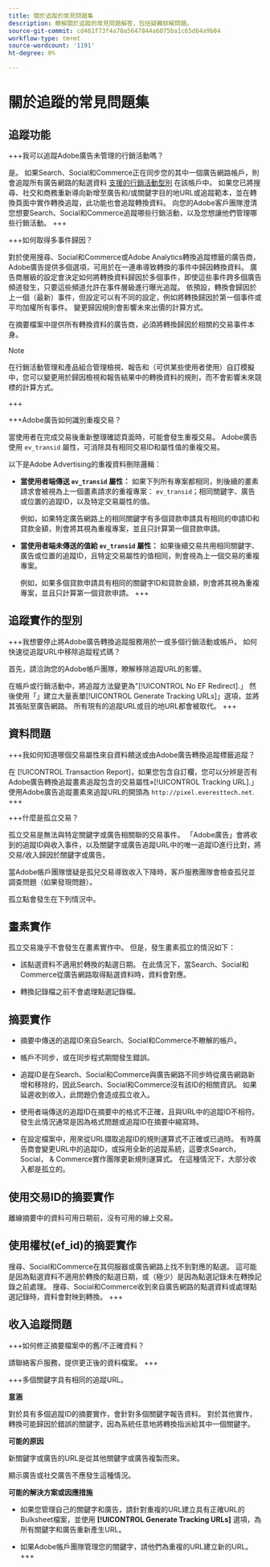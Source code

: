 ```yaml
---
title: 關於追蹤的常見問題集
description: 瞭解關於追蹤的常見問題解答，包括疑難排解問題。
source-git-commit: cd461f73f4a70a5647844a6075ba1c65d64a9b04
workflow-type: tm+mt
source-wordcount: '1191'
ht-degree: 0%

---
```


# 關於追蹤的常見問題集

## 追蹤功能

+++我可以追蹤Adobe廣告未管理的行銷活動嗎？

是。 如果Search、Social和Commerce正在同步您的其中一個廣告網路帳戶，則會追蹤所有廣告網路的點選資料 [支援的行銷活動型別](/help/search-social-commerce/introduction/supported-inventory.md) 在該帳戶中。 如果您已將搜尋、社交和商務重新導向新增至廣告和/或關鍵字目的地URL或追蹤範本，並在轉換頁面中實作轉換追蹤，此功能也會追蹤轉換資料。 向您的Adobe客戶團隊澄清您想要Search、Social和Commerce追蹤哪些行銷活動，以及您想讓他們管理哪些行銷活動。
+++

+++如何取得多事件歸因？

對於使用搜尋、Social和Commerce或Adobe Analytics轉換追蹤標籤的廣告商，Adobe廣告提供多個選項，可用於在一連串導致轉換的事件中歸因轉換資料。 廣告商層級的設定會決定如何將轉換資料歸因於多個事件，即使這些事件跨多個廣告頻道發生，只要這些頻道允許在事件層級進行曝光追蹤。 依預設，轉換會歸因於上一個（最新）事件，但設定可以有不同的設定，例如將轉換歸因於第一個事件或平均加權所有事件。 變更歸因規則會影響未來出價的計算方式。

在摘要檔案中提供所有轉換資料的廣告商，必須將轉換歸因於相關的交易事件本身。

>[!NOTE]
>
>在行銷活動管理和產品組合管理檢視、報告和（可供某些使用者使用）自訂模擬中，您可以變更用於歸因檢視和報告結果中的轉換資料的規則，而不會影響未來競標的計算方式。

+++

+++Adobe廣告如何識別重複交易？

當使用者在完成交易後重新整理確認頁面時，可能會發生重複交易。 Adobe廣告使用 `ev_transid` 屬性，可消除具有相同交易ID和屬性值的重複交易。

以下是Adobe Advertising的重複資料刪除邏輯：

* **當使用者端傳送 `ev_transid` 屬性：** 如果下列所有專案都相同，則後續的畫素請求會被視為上一個畫素請求的重複專案： `ev_transid`；相同關鍵字、廣告或位置的追蹤ID，以及特定交易屬性的值。

   例如，如果特定廣告網路上的相同關鍵字有多個貸款申請具有相同的申請ID和貸款金額，則會將其視為重複專案，並且只計算第一個貸款申請。

* **當使用者端未傳送的值給 `ev_transid` 屬性：** 如果後續交易共用相同關鍵字、廣告或位置的追蹤ID，且特定交易屬性的值相同，則會視為上一個交易的重複專案。

   例如，如果多個貸款申請具有相同的關鍵字ID和貸款金額，則會將其視為重複專案，並且只計算第一個貸款申請。
+++

## 追蹤實作的型別

+++我想要停止將Adobe廣告轉換追蹤服務用於一或多個行銷活動或帳戶。 如何快速從追蹤URL中移除追蹤程式碼？

首先，請洽詢您的Adobe帳戶團隊，瞭解移除追蹤URL的影響。

在帳戶或行銷活動中，將追蹤方法變更為&quot;[!UICONTROL No EF Redirect].」 然後使用「」建立大量表單[!UICONTROL Generate Tracking URLs]」選項，並將其張貼至廣告網路。 所有現有的追蹤URL或目的地URL都會被取代。
+++

## 資料問題

+++我如何知道哪個交易屬性來自資料饋送或由Adobe廣告轉換追蹤標籤追蹤？

在 [!UICONTROL Transaction Report]，如果您包含自訂欄，您可以分辨是否有Adobe廣告轉換追蹤畫素追蹤包含的交易屬性»[!UICONTROL Tracking URL].」 使用Adobe廣告追蹤畫素來追蹤URL的開頭為 `http://pixel.everesttech.net`.
+++

+++什麼是孤立交易？

孤立交易是無法與特定關鍵字或廣告相關聯的交易事件。 「Adobe廣告」會將收到的追蹤ID與收入事件，以及關鍵字或廣告追蹤URL中的唯一追蹤ID進行比對，將交易/收入歸因於關鍵字或廣告。

當Adobe帳戶團隊懷疑是孤兒交易導致收入下降時，客戶服務團隊會檢查孤兒並調查問題（如果發現問題）。

孤立點會發生在下列情況中。

## 畫素實作

孤立交易幾乎不會發生在畫素實作中。 但是，發生畫素孤立的情況如下：

* 該點選資料不適用於轉換的點選日期。 在此情況下，當Search、Social和Commerce從廣告網路取得點選資料時，資料會對應。

* 轉換記錄檔之前不會處理點選記錄檔。

## 摘要實作

* 摘要中傳送的追蹤ID來自Search、Social和Commerce不瞭解的帳戶。

* 帳戶不同步，或在同步程式期間發生錯誤。

* 追蹤ID是在Search、Social和Commerce與廣告網路不同步時從廣告網路新增和移除的，因此Search、Social和Commerce沒有該ID的相關資訊。 如果延遲收到收入，此問題仍會造成孤立收入。

* 使用者端傳送的追蹤ID在摘要中的格式不正確，且與URL中的追蹤ID不相符。 發生此情況通常是因為格式問題或追蹤ID在摘要中縮寫時。

* 在設定檔案中，用來從URL擷取追蹤ID的規則運算式不正確或已過時。 有時廣告商會變更URL中的追蹤ID，或採用全新的追蹤系統，這要求Search， Social， &amp; Commerce實作團隊更新規則運算式。 在這種情況下，大部分收入都是孤立的。

## 使用交易ID的摘要實作

離線摘要中的資料可用日期前，沒有可用的線上交易。

## 使用權杖(ef_id)的摘要實作

搜尋、Social和Commerce在其伺服器或廣告網路上找不到對應的點選。 這可能是因為點選資料不適用於轉換的點選日期，或（極少）是因為點選記錄未在轉換記錄之前處理。 搜尋、Social和Commerce收到來自廣告網路的點選資料或處理點選記錄時，資料會對映到轉換。
+++

## 收入追蹤問題

+++如何修正摘要檔案中的舊/不正確資料？

請聯絡客戶服務，提供更正後的資料檔案。
+++

+++多個關鍵字具有相同的追蹤URL。

**意涵**

對於具有多個追蹤ID的摘要實作，會針對多個關鍵字報告資料。 對於其他實作，轉換可能歸因於錯誤的關鍵字，因為系統任意地將轉換指派給其中一個關鍵字。

**可能的原因**

新關鍵字或廣告的URL是從其他關鍵字或廣告複製而來。

顯示廣告或社交廣告不應發生這種情況。

**可能的解決方案或因應措施**

* 如果您管理自己的關鍵字和廣告，請針對重複的URL建立具有正確URL的Bulksheet檔案，並使用 **[!UICONTROL Generate Tracking URLs]** 選項，為所有關鍵字和廣告重新產生URL。

* 如果Adobe帳戶團隊管理您的關鍵字，請他們為重複的URL建立新的URL。
+++
